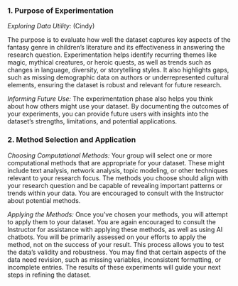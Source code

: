 ### 1. Purpose of Experimentation
   
*Exploring Data Utility:* (Cindy)

The purpose is to evaluate how well the dataset captures key aspects of the fantasy genre in children’s literature and its effectiveness in answering the research question. Experimentation helps identify recurring themes like magic, mythical creatures, or heroic quests, as well as trends such as changes in language, diversity, or storytelling styles. It also highlights gaps, such as missing demographic data on authors or underrepresented cultural elements, ensuring the dataset is robust and relevant for future research.

*Informing Future Use:* The experimentation phase also helps you think about how others might use your dataset. By documenting the outcomes of your experiments, you can provide future users with insights into the dataset’s strengths, limitations, and potential applications.

### 2. Method Selection and Application

*Choosing Computational Methods:* Your group will select one or more computational methods that are appropriate for your dataset. These might include text analysis, network analysis, topic modeling, or other techniques relevant to your research focus. The methods you choose should align with your research question and be capable of revealing important patterns or trends within your data. You are encouraged to consult with the Instructor about potential methods.

*Applying the Methods:* Once you’ve chosen your methods, you will attempt to apply them to your dataset. You are again encouraged to consult the Instructor for assistance with applying these methods, as well as using AI chatbots. You will be primarily assessed on your efforts to apply the method, not on the success of your result. This process allows you to test the data’s validity and robustness. You may find that certain aspects of the data need revision, such as missing variables, inconsistent formatting, or incomplete entries. The results of these experiments will guide your next steps in refining the dataset.

